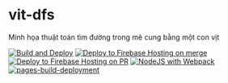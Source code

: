 # vit-dfs

Minh họa thuật toán tìm đường trong mê cung bằng một con vịt

[![Build and Deploy](https://github.com/thangved/vit-dfs/actions/workflows/github-pages-deploy.yml/badge.svg)](https://github.com/thangved/vit-dfs/actions/workflows/github-pages-deploy.yml)
[![Deploy to Firebase Hosting on merge](https://github.com/thangved/vit-dfs/actions/workflows/firebase-hosting-merge.yml/badge.svg)](https://github.com/thangved/vit-dfs/actions/workflows/firebase-hosting-merge.yml)
[![Deploy to Firebase Hosting on PR](https://github.com/thangved/vit-dfs/actions/workflows/firebase-hosting-pull-request.yml/badge.svg)](https://github.com/thangved/vit-dfs/actions/workflows/firebase-hosting-pull-request.yml)
[![NodeJS with Webpack](https://github.com/thangved/vit-dfs/actions/workflows/webpack.yml/badge.svg)](https://github.com/thangved/vit-dfs/actions/workflows/webpack.yml)
[![pages-build-deployment](https://github.com/thangved/vit-dfs/actions/workflows/pages/pages-build-deployment/badge.svg)](https://github.com/thangved/vit-dfs/actions/workflows/pages/pages-build-deployment)
